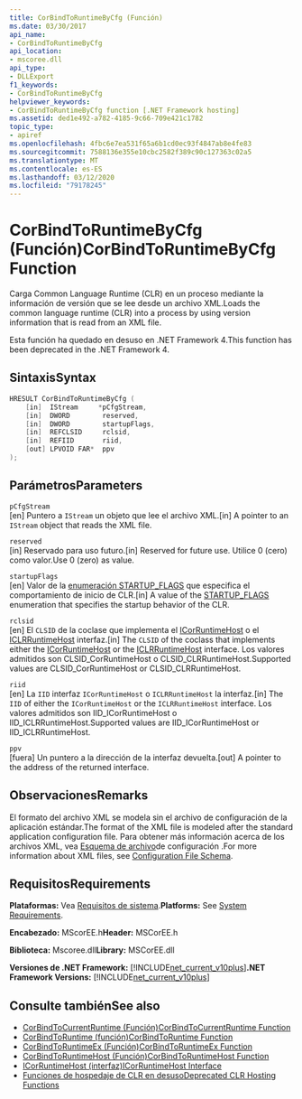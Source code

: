 ```yaml
---
title: CorBindToRuntimeByCfg (Función)
ms.date: 03/30/2017
api_name:
- CorBindToRuntimeByCfg
api_location:
- mscoree.dll
api_type:
- DLLExport
f1_keywords:
- CorBindToRuntimeByCfg
helpviewer_keywords:
- CorBindToRuntimeByCfg function [.NET Framework hosting]
ms.assetid: ded1e492-a782-4185-9c66-709e421c1782
topic_type:
- apiref
ms.openlocfilehash: 4fbc6e7ea531f65a6b1cd0ec93f4847ab8e4fe83
ms.sourcegitcommit: 7588136e355e10cbc2582f389c90c127363c02a5
ms.translationtype: MT
ms.contentlocale: es-ES
ms.lasthandoff: 03/12/2020
ms.locfileid: "79178245"
---
```

# <a name="corbindtoruntimebycfg-function"></a><span data-ttu-id="0c37c-102">CorBindToRuntimeByCfg (Función)</span><span class="sxs-lookup"><span data-stu-id="0c37c-102">CorBindToRuntimeByCfg Function</span></span>
<span data-ttu-id="0c37c-103">Carga Common Language Runtime (CLR) en un proceso mediante la información de versión que se lee desde un archivo XML.</span><span class="sxs-lookup"><span data-stu-id="0c37c-103">Loads the common language runtime (CLR) into a process by using version information that is read from an XML file.</span></span>  
  
 <span data-ttu-id="0c37c-104">Esta función ha quedado en desuso en .NET Framework 4.</span><span class="sxs-lookup"><span data-stu-id="0c37c-104">This function has been deprecated in the .NET Framework 4.</span></span>  
  
## <a name="syntax"></a><span data-ttu-id="0c37c-105">Sintaxis</span><span class="sxs-lookup"><span data-stu-id="0c37c-105">Syntax</span></span>  
  
```cpp  
HRESULT CorBindToRuntimeByCfg (  
    [in]  IStream     *pCfgStream,  
    [in]  DWORD        reserved,  
    [in]  DWORD        startupFlags,  
    [in]  REFCLSID     rclsid,  
    [in]  REFIID       riid,
    [out] LPVOID FAR*  ppv  
);  
```  
  
## <a name="parameters"></a><span data-ttu-id="0c37c-106">Parámetros</span><span class="sxs-lookup"><span data-stu-id="0c37c-106">Parameters</span></span>  
 `pCfgStream`  
 <span data-ttu-id="0c37c-107">[en] Puntero a `IStream` un objeto que lee el archivo XML.</span><span class="sxs-lookup"><span data-stu-id="0c37c-107">[in] A pointer to an `IStream` object that reads the XML file.</span></span>  
  
 `reserved`  
 <span data-ttu-id="0c37c-108">[in] Reservado para uso futuro.</span><span class="sxs-lookup"><span data-stu-id="0c37c-108">[in] Reserved for future use.</span></span> <span data-ttu-id="0c37c-109">Utilice 0 (cero) como valor.</span><span class="sxs-lookup"><span data-stu-id="0c37c-109">Use 0 (zero) as value.</span></span>  
  
 `startupFlags`  
 <span data-ttu-id="0c37c-110">[en] Valor de la [enumeración STARTUP_FLAGS](../../../../docs/framework/unmanaged-api/hosting/startup-flags-enumeration.md) que especifica el comportamiento de inicio de CLR.</span><span class="sxs-lookup"><span data-stu-id="0c37c-110">[in] A value of the [STARTUP_FLAGS](../../../../docs/framework/unmanaged-api/hosting/startup-flags-enumeration.md) enumeration that specifies the startup behavior of the CLR.</span></span>  
  
 `rclsid`  
 <span data-ttu-id="0c37c-111">[en] El `CLSID` de la coclase que implementa el [ICorRuntimeHost](../../../../docs/framework/unmanaged-api/hosting/icorruntimehost-interface.md) o el [ICLRRuntimeHost](../../../../docs/framework/unmanaged-api/hosting/iclrruntimehost-interface.md) interfaz.</span><span class="sxs-lookup"><span data-stu-id="0c37c-111">[in] The `CLSID` of the coclass that implements either the [ICorRuntimeHost](../../../../docs/framework/unmanaged-api/hosting/icorruntimehost-interface.md) or the [ICLRRuntimeHost](../../../../docs/framework/unmanaged-api/hosting/iclrruntimehost-interface.md) interface.</span></span> <span data-ttu-id="0c37c-112">Los valores admitidos son CLSID_CorRuntimeHost o CLSID_CLRRuntimeHost.</span><span class="sxs-lookup"><span data-stu-id="0c37c-112">Supported values are CLSID_CorRuntimeHost or CLSID_CLRRuntimeHost.</span></span>  
  
 `riid`  
 <span data-ttu-id="0c37c-113">[en] La `IID` interfaz `ICorRuntimeHost` o `ICLRRuntimeHost` la interfaz.</span><span class="sxs-lookup"><span data-stu-id="0c37c-113">[in] The `IID` of either the `ICorRuntimeHost` or the `ICLRRuntimeHost` interface.</span></span> <span data-ttu-id="0c37c-114">Los valores admitidos son IID_ICorRuntimeHost o IID_ICLRRuntimeHost.</span><span class="sxs-lookup"><span data-stu-id="0c37c-114">Supported values are IID_ICorRuntimeHost or IID_ICLRRuntimeHost.</span></span>  
  
 `ppv`  
 <span data-ttu-id="0c37c-115">[fuera] Un puntero a la dirección de la interfaz devuelta.</span><span class="sxs-lookup"><span data-stu-id="0c37c-115">[out] A pointer to the address of the returned interface.</span></span>  
  
## <a name="remarks"></a><span data-ttu-id="0c37c-116">Observaciones</span><span class="sxs-lookup"><span data-stu-id="0c37c-116">Remarks</span></span>  
 <span data-ttu-id="0c37c-117">El formato del archivo XML se modela sin el archivo de configuración de la aplicación estándar.</span><span class="sxs-lookup"><span data-stu-id="0c37c-117">The format of the XML file is modeled after the standard application configuration file.</span></span> <span data-ttu-id="0c37c-118">Para obtener más información acerca de los archivos XML, vea [Esquema de archivo](../../../../docs/framework/configure-apps/file-schema/index.md)de configuración .</span><span class="sxs-lookup"><span data-stu-id="0c37c-118">For more information about XML files, see [Configuration File Schema](../../../../docs/framework/configure-apps/file-schema/index.md).</span></span>  
  
## <a name="requirements"></a><span data-ttu-id="0c37c-119">Requisitos</span><span class="sxs-lookup"><span data-stu-id="0c37c-119">Requirements</span></span>  
 <span data-ttu-id="0c37c-120">**Plataformas:** Vea [Requisitos de sistema](../../../../docs/framework/get-started/system-requirements.md).</span><span class="sxs-lookup"><span data-stu-id="0c37c-120">**Platforms:** See [System Requirements](../../../../docs/framework/get-started/system-requirements.md).</span></span>  
  
 <span data-ttu-id="0c37c-121">**Encabezado:** MScorEE.h</span><span class="sxs-lookup"><span data-stu-id="0c37c-121">**Header:** MSCorEE.h</span></span>  
  
 <span data-ttu-id="0c37c-122">**Biblioteca:** Mscoree.dll</span><span class="sxs-lookup"><span data-stu-id="0c37c-122">**Library:** MSCorEE.dll</span></span>  
  
 <span data-ttu-id="0c37c-123">**Versiones de .NET Framework:** [!INCLUDE[net_current_v10plus](../../../../includes/net-current-v10plus-md.md)]</span><span class="sxs-lookup"><span data-stu-id="0c37c-123">**.NET Framework Versions:** [!INCLUDE[net_current_v10plus](../../../../includes/net-current-v10plus-md.md)]</span></span>  
  
## <a name="see-also"></a><span data-ttu-id="0c37c-124">Consulte también</span><span class="sxs-lookup"><span data-stu-id="0c37c-124">See also</span></span>

- [<span data-ttu-id="0c37c-125">CorBindToCurrentRuntime (Función)</span><span class="sxs-lookup"><span data-stu-id="0c37c-125">CorBindToCurrentRuntime Function</span></span>](../../../../docs/framework/unmanaged-api/hosting/corbindtocurrentruntime-function.md)
- [<span data-ttu-id="0c37c-126">CorBindToRuntime (función)</span><span class="sxs-lookup"><span data-stu-id="0c37c-126">CorBindToRuntime Function</span></span>](../../../../docs/framework/unmanaged-api/hosting/corbindtoruntime-function.md)
- [<span data-ttu-id="0c37c-127">CorBindToRuntimeEx (Función)</span><span class="sxs-lookup"><span data-stu-id="0c37c-127">CorBindToRuntimeEx Function</span></span>](../../../../docs/framework/unmanaged-api/hosting/corbindtoruntimeex-function.md)
- [<span data-ttu-id="0c37c-128">CorBindToRuntimeHost (Función)</span><span class="sxs-lookup"><span data-stu-id="0c37c-128">CorBindToRuntimeHost Function</span></span>](../../../../docs/framework/unmanaged-api/hosting/corbindtoruntimehost-function.md)
- [<span data-ttu-id="0c37c-129">ICorRuntimeHost (interfaz)</span><span class="sxs-lookup"><span data-stu-id="0c37c-129">ICorRuntimeHost Interface</span></span>](../../../../docs/framework/unmanaged-api/hosting/icorruntimehost-interface.md)
- [<span data-ttu-id="0c37c-130">Funciones de hospedaje de CLR en desuso</span><span class="sxs-lookup"><span data-stu-id="0c37c-130">Deprecated CLR Hosting Functions</span></span>](../../../../docs/framework/unmanaged-api/hosting/deprecated-clr-hosting-functions.md)
